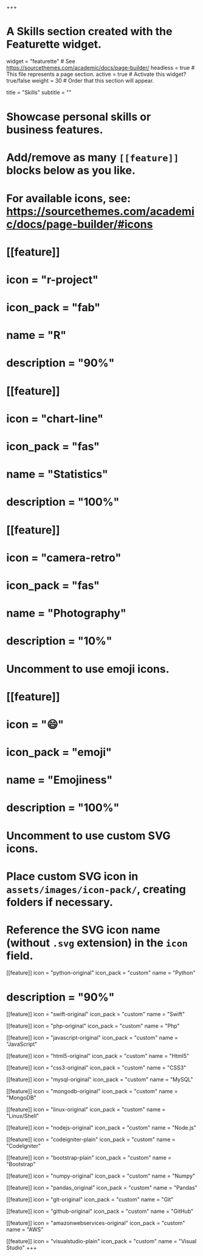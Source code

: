 +++
# A Skills section created with the Featurette widget.
widget = "featurette"  # See https://sourcethemes.com/academic/docs/page-builder/
headless = true  # This file represents a page section.
active = true  # Activate this widget? true/false
weight = 30  # Order that this section will appear.

title = "Skills"
subtitle = ""

# Showcase personal skills or business features.
# 
# Add/remove as many `[[feature]]` blocks below as you like.
# 
# For available icons, see: https://sourcethemes.com/academic/docs/page-builder/#icons

# [[feature]]
#  icon = "r-project"
#  icon_pack = "fab"
#  name = "R"
#  description = "90%"
  
# [[feature]]
#  icon = "chart-line"
#  icon_pack = "fas"
#  name = "Statistics"
#  description = "100%"  
  
# [[feature]]
#  icon = "camera-retro"
#  icon_pack = "fas"
#  name = "Photography"
#  description = "10%"

# Uncomment to use emoji icons.
# [[feature]]
#  icon = ":smile:"
#  icon_pack = "emoji"
#  name = "Emojiness"
#  description = "100%"  

# Uncomment to use custom SVG icons.
# Place custom SVG icon in `assets/images/icon-pack/`, creating folders if necessary.
# Reference the SVG icon name (without `.svg` extension) in the `icon` field.
 [[feature]]
  icon = "python-original"
  icon_pack = "custom"
  name = "Python"
#  description = "90%"

 [[feature]]
  icon = "swift-original"
  icon_pack = "custom"
  name = "Swift"

 [[feature]]
  icon = "php-original"
  icon_pack = "custom"
  name = "Php"

  [[feature]]
  icon = "javascript-original"
  icon_pack = "custom"
  name = "JavaScript"

 [[feature]]
  icon = "html5-original"
  icon_pack = "custom"
  name = "Html5"

  [[feature]]
  icon = "css3-original"
  icon_pack = "custom"
  name = "CSS3"

 [[feature]]
  icon = "mysql-original"
  icon_pack = "custom"
  name = "MySQL"

 [[feature]]
  icon = "mongodb-original"
  icon_pack = "custom"
  name = "MongoDB"

 [[feature]]
  icon = "linux-original"
  icon_pack = "custom"
  name = "Linux/Shell"

 [[feature]]
  icon = "nodejs-original"
  icon_pack = "custom"
  name = "Node.js"

 [[feature]]
  icon = "codeigniter-plain"
  icon_pack = "custom"
  name = "CodeIgniter"

 [[feature]]
  icon = "bootstrap-plain"
  icon_pack = "custom"
  name = "Bootstrap"

 [[feature]]
  icon = "numpy-original"
  icon_pack = "custom"
  name = "Numpy"

 [[feature]]
  icon = "pandas_original"
  icon_pack = "custom"
  name = "Pandas"

 [[feature]]
  icon = "git-original"
  icon_pack = "custom"
  name = "Git"

 [[feature]]
  icon = "github-original"
  icon_pack = "custom"
  name = "GitHub"

 [[feature]]
  icon = "amazonwebservices-original"
  icon_pack = "custom"
  name = "AWS"

 [[feature]]
  icon = "visualstudio-plain"
  icon_pack = "custom"
  name = "Visual Studio"
+++
